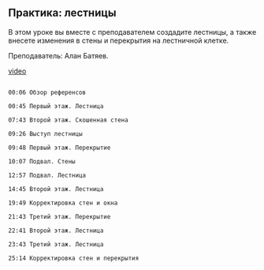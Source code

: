 ## Практика: лестницы

В этом уроке вы вместе с преподавателем создадите лестницы, а также внесете изменения в стены и перекрытия на лестничной клетке. 

Преподаватель: Алан Батяев. 

[video](https://player.softculture.cc/embed/online/ARC/ARC_59.21.12_L4-11_Practice_Stairs)

```chapters

00:06 Обзор референсов

00:45 Первый этаж. Лестница

07:43 Второй этаж. Скошенная стена

09:26 Выступ лестницы

09:48 Первый этаж. Перекрытие

10:07 Подвал. Стены

12:57 Подвал. Лестница

14:45 Второй этаж. Лестница

19:49 Корректировка стен и окна

21:43 Третий этаж. Перекрытие

22:41 Второй этаж. Лестница

23:43 Третий этаж. Лестница

25:14 Корректировка стен и перекрытия

```